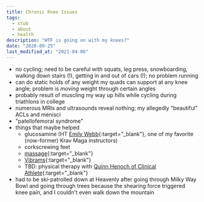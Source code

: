 ```yaml
---
title: Chronic Knee Issues
tags:
  - stub
  - about
  - health
description: "WTF is going on with my knees?"
date: "2020-09-25"
last_modified_at: "2021-04-06"
---
```


* no cycling; need to be careful with squats, leg press, snowboarding, walking down stairs (!), getting in and out of cars (!); no problem running
* can do static holds of any weight my quads can support at any knee angle; problem is _moving_ weight through certain angles
* probably result of muscling my way up hills while cycling during triathlons in college
* numerous MRIs and ultrasounds reveal nothing; my allegedly "beautiful" ACLs and menisci
* "patellofemoral syndrome"
* things that maybe helped
  * glucosamine (HT [Emily Webb](https://www.freedombodytraining.com/){:target="&lowbar;blank"}, one of my favorite (now-former) Krav Maga instructors)
  * corkscrewing feet
  * [massage](https://voxsynaesthetica.wordpress.com/massage-therapist/){:target="&lowbar;blank"}
  * [Vibrams](https://us.vibram.com/shop/fivefingers/men/){:target="&lowbar;blank"}
  * TBD: physical therapy with [Quinn Henoch of Clinical Athlete](https://www.clinicalathlete.com/users/quinn-henoch-4584360f-e4fa-4ff7-8960-d95215b1ddff/profile){:target="&lowbar;blank"}
* had to be ski-patrolled down at Heavenly after going through Milky Way Bowl and going through trees because the shearing force triggered knee pain, and I couldn't even walk down the mountain
